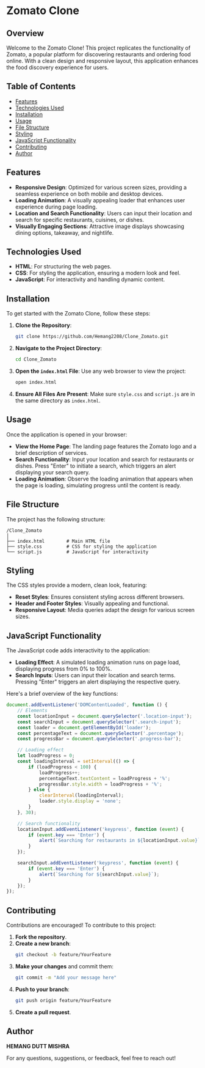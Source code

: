 # Zomato Clone

## Overview

Welcome to the Zomato Clone! This project replicates the functionality of Zomato, a popular platform for discovering restaurants and ordering food online. With a clean design and responsive layout, this application enhances the food discovery experience for users.

## Table of Contents

- [Features](#features)
- [Technologies Used](#technologies-used)
- [Installation](#installation)
- [Usage](#usage)
- [File Structure](#file-structure)
- [Styling](#styling)
- [JavaScript Functionality](#javascript-functionality)
- [Contributing](#contributing)
- [Author](#author)

## Features

- **Responsive Design**: Optimized for various screen sizes, providing a seamless experience on both mobile and desktop devices.
- **Loading Animation**: A visually appealing loader that enhances user experience during page loading.
- **Location and Search Functionality**: Users can input their location and search for specific restaurants, cuisines, or dishes.
- **Visually Engaging Sections**: Attractive image displays showcasing dining options, takeaway, and nightlife.

## Technologies Used

- **HTML**: For structuring the web pages.
- **CSS**: For styling the application, ensuring a modern look and feel.
- **JavaScript**: For interactivity and handling dynamic content.

## Installation

To get started with the Zomato Clone, follow these steps:

1. **Clone the Repository**:
   ```bash
   git clone https://github.com/Hemang2208/Clone_Zomato.git
   ```

2. **Navigate to the Project Directory**:
   ```bash
   cd Clone_Zomato
   ```

3. **Open the `index.html` File**: 
   Use any web browser to view the project:
   ```bash
   open index.html
   ```

4. **Ensure All Files Are Present**: Make sure `style.css` and `script.js` are in the same directory as `index.html`.

## Usage

Once the application is opened in your browser:

- **View the Home Page**: The landing page features the Zomato logo and a brief description of services.
- **Search Functionality**: Input your location and search for restaurants or dishes. Press "Enter" to initiate a search, which triggers an alert displaying your search query.
- **Loading Animation**: Observe the loading animation that appears when the page is loading, simulating progress until the content is ready.

## File Structure

The project has the following structure:

```
/Clone_Zomato
│
├── index.html        # Main HTML file
├── style.css         # CSS for styling the application
└── script.js         # JavaScript for interactivity
```

## Styling

The CSS styles provide a modern, clean look, featuring:

- **Reset Styles**: Ensures consistent styling across different browsers.
- **Header and Footer Styles**: Visually appealing and functional.
- **Responsive Layout**: Media queries adapt the design for various screen sizes.

## JavaScript Functionality

The JavaScript code adds interactivity to the application:

- **Loading Effect**: A simulated loading animation runs on page load, displaying progress from 0% to 100%.
- **Search Inputs**: Users can input their location and search terms. Pressing "Enter" triggers an alert displaying the respective query.

Here's a brief overview of the key functions:

```javascript
document.addEventListener('DOMContentLoaded', function () {
    // Elements
    const locationInput = document.querySelector('.location-input');
    const searchInput = document.querySelector('.search-input');
    const loader = document.getElementById('loader');
    const percentageText = document.querySelector('.percentage');
    const progressBar = document.querySelector('.progress-bar');

    // Loading effect
    let loadProgress = 0;
    const loadingInterval = setInterval(() => {
        if (loadProgress < 100) {
            loadProgress++;
            percentageText.textContent = loadProgress + '%';
            progressBar.style.width = loadProgress + '%';
        } else {
            clearInterval(loadingInterval);
            loader.style.display = 'none';
        }
    }, 30);

    // Search functionality
    locationInput.addEventListener('keypress', function (event) {
        if (event.key === 'Enter') {
            alert(`Searching for restaurants in ${locationInput.value}`);
        }
    });

    searchInput.addEventListener('keypress', function (event) {
        if (event.key === 'Enter') {
            alert(`Searching for ${searchInput.value}`);
        }
    });
});
```

## Contributing

Contributions are encouraged! To contribute to this project:

1. **Fork the repository**.
2. **Create a new branch**:
   ```bash
   git checkout -b feature/YourFeature
   ```
3. **Make your changes** and commit them:
   ```bash
   git commit -m "Add your message here"
   ```
4. **Push to your branch**:
   ```bash
   git push origin feature/YourFeature
   ```
5. **Create a pull request**.

## Author

**HEMANG DUTT MISHRA**

For any questions, suggestions, or feedback, feel free to reach out!